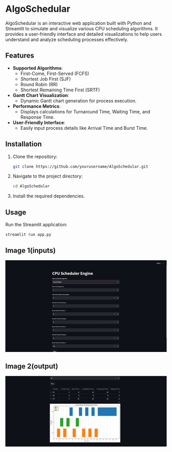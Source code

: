 # AlgoSchedular

AlgoSchedular is an interactive web application built with Python and Streamlit to simulate and visualize various CPU scheduling algorithms. It provides a user-friendly interface and detailed visualizations to help users understand and analyze scheduling processes effectively.

## Features
- **Supported Algorithms**:
  - First-Come, First-Served (FCFS)
  - Shortest Job First (SJF)
  - Round Robin (RR)
  - Shortest Remaining Time First (SRTF)
- **Gantt Chart Visualization**:
  - Dynamic Gantt chart generation for process execution.
- **Performance Metrics**:
  - Displays calculations for Turnaround Time, Waiting Time, and Response Time.
- **User-Friendly Interface**:
  - Easily input process details like Arrival Time and Burst Time.

## Installation
1. Clone the repository:
   ```bash
   git clone https://github.com/yourusername/AlgoSchedular.git
   ```
2. Navigate to the project directory:
   ```bash
   cd AlgoSchedular
   ```
3. Install the required dependencies.


## Usage
Run the Streamlit application:
   ```bash
   streamlit run app.py
   ```
## Image 1(inputs)
![image_1](https://github.com/SRP4214/Algo-Scheduler/blob/main/img1.png)

## Image 2(output)
![image_2](https://github.com/SRP4214/Algo-Scheduler/blob/main/img2.png)
